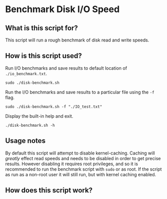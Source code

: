 # Benchmark Disk I/O Speed

## What is this script for?

This script will run a rough benchmark of disk read and write speeds.

## How is this script used?

Run I/O benchmarks and save results to default location of `./io_benchmark.txt`.
```shell
sudo ./disk-benchmark.sh
```

Run the I/O benchmarks and save results to a particular file using the `-f` flag.
```shell
sudo ./disk-benchmark.sh -f "./IO_test.txt"
```

Display the built-in help and exit.

```shell
./disk-benchmark.sh -h
```

## Usage notes

By default this script will attempt to disable kernel-caching. Caching will
*greatly* effect read speeds and needs to be disabled in order to get precise results.
However disabling it requires root privileges, and so it is recommended to run the
benchmark script with `sudo` or as root. If the script as run as a non-root user
it will still run, but with kernel caching enabled.

## How does this script work?
